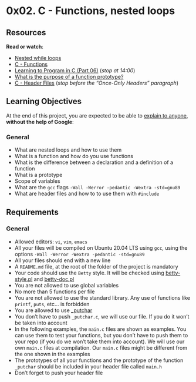 0x02. C - Functions, nested loops
=================================
Resources
---------

**Read or watch**:

*   [Nested while loops](/rltoken/_4aLZ5nW24njUT2VbSZdQQ "Nested while loops")
*   [C - Functions](/rltoken/Vg1zzzrxLhPh71405uggSg "C - Functions")
*   [Learning to Program in C (Part 06)](/rltoken/jveXtnJII2S0z7a06c7-JA "Learning to Program in C (Part 06)") (_stop at 14:00_)
*   [What is the purpose of a function prototype?](/rltoken/XZ--UJZO76ZoUWNA9bTmbg "What is the purpose of a function prototype?")
*   [C - Header Files](/rltoken/AS8JW4ObD5gmyX2mgtqV0A "C - Header Files") (_stop before the “Once-Only Headers” paragraph_)

Learning Objectives
-------------------

At the end of this project, you are expected to be able to [explain to anyone](/rltoken/-ERX2Jh115GIdTUsSixnnA "explain to anyone"), **without the help of Google**:

### General

*   What are nested loops and how to use them
*   What is a function and how do you use functions
*   What is the difference between a declaration and a definition of a function
*   What is a prototype
*   Scope of variables
*   What are the `gcc` flags `-Wall -Werror -pedantic -Wextra -std=gnu89`
*   What are header files and how to to use them with `#include`

Requirements
------------

### General

*   Allowed editors: `vi`, `vim`, `emacs`
*   All your files will be compiled on Ubuntu 20.04 LTS using `gcc`, using the options `-Wall -Werror -Wextra -pedantic -std=gnu89`
*   All your files should end with a new line
*   A `README.md` file, at the root of the folder of the project is mandatory
*   Your code should use the `Betty` style. It will be checked using [betty-style.pl](https://github.com/holbertonschool/Betty/blob/master/betty-style.pl "betty-style.pl") and [betty-doc.pl](https://github.com/holbertonschool/Betty/blob/master/betty-doc.pl "betty-doc.pl")
*   You are not allowed to use global variables
*   No more than 5 functions per file
*   You are not allowed to use the standard library. Any use of functions like `printf`, `puts`, etc… is forbidden
*   You are allowed to use [\_putchar](https://github.com/holbertonschool/_putchar.c/blob/master/_putchar.c "_putchar")
*   You don’t have to push `_putchar.c`, we will use our file. If you do it won’t be taken into account
*   In the following examples, the `main.c` files are shown as examples. You can use them to test your functions, but you don’t have to push them to your repo (if you do we won’t take them into account). We will use our own `main.c` files at compilation. Our `main.c` files might be different from the one shown in the examples
*   The prototypes of all your functions and the prototype of the function `_putchar` should be included in your header file called `main.h`
*   Don’t forget to push your header file